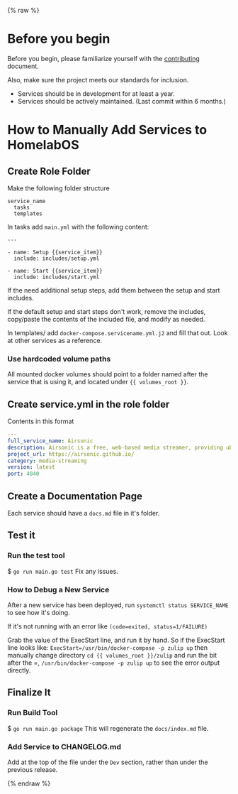 {% raw %}
# Before you begin

Before you begin, please familiarize yourself with the [contributing](contributing.md) document.

Also, make sure the project meets our standards for inclusion.

* Services should be in development for at least a year.
* Services should be actively maintained. (Last commit within 6 months.)

# How to Manually Add Services to HomelabOS

## Create Role Folder

Make the following folder structure
```
service_name
  tasks
  templates
```
In tasks add `main.yml` with the following content:
```
---

- name: Setup {{service_item}}
  include: includes/setup.yml

- name: Start {{service_item}}
  include: includes/start.yml

```
If the need additional setup steps, add them between the setup and start includes.

If the default setup and start steps don't work, remove the includes, copy/paste the contents of the included file, and modify as needed.

In templates/ add `docker-compose.servicename.yml.j2` and fill that out.
Look at other services as a reference.
### Use hardcoded volume paths

All mounted docker volumes should point to a folder named after the service that is using it, and located under `{{ volumes_root }}`.

## Create service.yml in the role folder
Contents in this format
```yaml
---
full_service_name: Airsonic
description: Airsonic is a free, web-based media streamer, providing ubiquitous access to your music.
project_url: https://airsonic.github.io/
category: media-streaming
version: latest
port: 4040
```

## Create a Documentation Page

Each service should have a `docs.md` file in it's folder.

## Test it
### Run the test tool
$ `go run main.go test`
Fix any issues.

### How to Debug a New Service

After a new service has been deployed, run `systemctl status SERVICE_NAME` to see
how it's doing.

If it's not running with an error like `(code=exited, status=1/FAILURE)`

Grab the value of the ExecStart line, and run it by hand. So if the ExecStart line looks like:
`ExecStart=/usr/bin/docker-compose -p zulip up`
then manually change directory `cd {{ volumes_root }}/zulip` and run the bit after the =, `/usr/bin/docker-compose -p zulip up` to see the error output directly.

## Finalize It
### Run Build Tool
$ `go run main.go package`
This will regenerate the `docs/index.md` file.

### Add Service to CHANGELOG.md

Add at the top of the file under the `Dev` section, rather than under the previous release.

{% endraw %}
